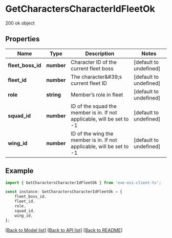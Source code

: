 # GetCharactersCharacterIdFleetOk

200 ok object

## Properties

Name | Type | Description | Notes
------------ | ------------- | ------------- | -------------
**fleet_boss_id** | **number** | Character ID of the current fleet boss | [default to undefined]
**fleet_id** | **number** | The character\&#39;s current fleet ID | [default to undefined]
**role** | **string** | Member’s role in fleet | [default to undefined]
**squad_id** | **number** | ID of the squad the member is in. If not applicable, will be set to -1 | [default to undefined]
**wing_id** | **number** | ID of the wing the member is in. If not applicable, will be set to -1 | [default to undefined]

## Example

```typescript
import { GetCharactersCharacterIdFleetOk } from 'eve-esi-client-ts';

const instance: GetCharactersCharacterIdFleetOk = {
    fleet_boss_id,
    fleet_id,
    role,
    squad_id,
    wing_id,
};
```

[[Back to Model list]](../README.md#documentation-for-models) [[Back to API list]](../README.md#documentation-for-api-endpoints) [[Back to README]](../README.md)
